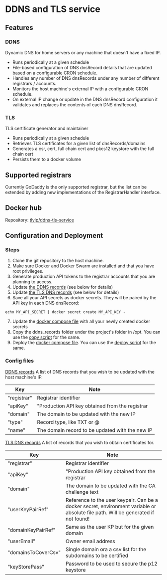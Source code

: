 # DDNS and TLS service

## Features

### DDNS
Dynamic DNS for home servers or any machine that doesn't have a fixed IP.
- Runs periodically at a given schedule
- File-based configuration of  DNS dnsRecord details that are updated based on a configurable CRON schedule.
- Handles any number of DNS dnsRecords under any number of different registrars / accounts.
- Monitors the host machine's external IP with a configurable CRON schedule.
- On external IP change or update in the DNS dnsRecord configuration it validates and replaces the contents of each DNS dnsRecord.

### TLS
TLS certificate generator and maintainer
- Runs periodically at a given schedule
- Retrieves TLS certificates for a given list of dnsRecords/domains 
- Generates a csr, cert, full chain cert and pkcs12 keystore with the full chain cert 
- Persists them to a docker volume

## Supported registrars
Currently GoDaddy is the only supported registrar, but the list can be extended 
by adding new implementations of the RegistrarHandler interface.

## Docker hub
Repository: [tlvlp/ddns-tls-service](https://hub.docker.com/repository/docker/tlvlp/ddns-tls-service)

## Configuration and Deployment
### Steps
1. Clone the git repository to the host machine.
2. Make sure Docker and Docker Swarm are installed and that you have root privileges.
3. Generate production API tokens to the registrar accounts that you are planning to access.
4. Update [the DDNS records](deployment/config/dns_records_ddns.json) (see below for details)
5. Update [the TLS DNS records](deployment/config/dns_records_tls.json) (see below for details)
6. Save all your API secrets as docker secrets. They will be paired by the API key in each DNS dnsRecord: 
```shell script
echo MY_API_SECRET | docker secret create MY_API_KEY -
```
7. Update the [docker compose file](deployment/docker-compose.yml) with all your newly created docker secrets
8. Copy the ddns_records folder under the project's folder in /opt. You can use the [copy script](deployment/copy_configs_to_opt.sh) for the same.
9. Deploy the [docker compose file](deployment/docker-compose.yml).  You can use the [deploy script](deployment/deploy_docker_stack.sh) for the same.

### Config files

[DDNS records](deployment/config/dns_records_ddns.json)
A list of DNS records that you wish to be updated with the host machine's IP.

|Key | Note |
|---|---|
|"registrar" | Registrar identifier |
|"apiKey" | "Production API key obtained from the registrar |
|"domain" |  The domain to be updated with the new IP |
|"type" |  Record type, like TXT or @ |
|"name" |  The domain record to be updated with the new IP |



[TLS DNS records](deployment/config/dns_records_tls.json)
A list of records that you wish to obtain certificates for.

|Key | Note |
|---|---|
|"registrar" | Registrar identifier |
|"apiKey" | "Production API key obtained from the registrar |
|"domain" |  The domain to be updated with the CA challenge text |
|"userKeyPairRef" | Reference to the user keypair. Can be a docker secret, environment variable or absolute file path. Will be generated if not found!|
|"domainKeyPairRef" | Same as the user KP but for the given domain |
|"userEmail" | Owner email address |
|"domainsToCoverCsv" | Single domain ora a csv list for the subdomains to be certified |
|"keyStorePass" | Password to be used to secure the p12 keystore |

